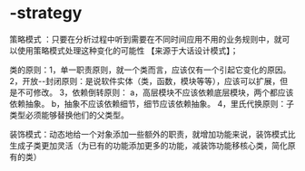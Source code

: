 # -strategy
策略模式  ：只要在分析过程中听到需要在不同时间应用不用的业务规则中，就可以使用策略模式处理这种变化的可能性  【来源于大话设计模式】；

类的原则：1，单一职责原则，就一个类而言，应该仅有一个引起它变化的原因。
         2，开放--封闭原则：是说软件实体（类，函数，模块等等），应该可以扩展，但是不可修改。
         3，依赖倒转原则： a，高层模块不应该依赖底层模块，两个都应该依赖抽象。
                          b，抽象不应该依赖细节，细节应该依赖抽象。
         4，里氏代换原则：子类型必须能够替换他们的父类型。
         
装饰模式：动态地给一个对象添加一些额外的职责，就增加功能来说，装饰模式比生成子类更加灵活（为已有的功能添加更多的功能，减装饰功能移核心类，简化原有的类）         
